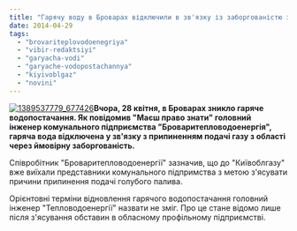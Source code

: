 ```yaml
---
title: "Гарячу воду в Броварах відключили в зв'язку із заборгованістю за газ?"
date: 2014-04-29
tags: 
  - "brovariteplovodoenegriya"
  - "vibir-redaktsiyi"
  - "garyacha-vodi"
  - "garyache-vodopostachannya"
  - "kiyivoblgaz"
  - "novini"
---
```


[![1389537779_677426](https://mpz.brovary.org/wp-content/uploads/2014/04/1389537779_677426.jpg)](https://mpz.brovary.org/wp-content/uploads/2014/04/1389537779_677426.jpg)**Вчора, 28 квітня, в Броварах зникло гаряче водопостачання. Як повідомив "Маєш право знати" головний інженер комунального підприємства "Броваритепловодоенергія", гаряча вода відключена у зв'язку з припиненням подачі газу з області через ймовірну заборгованість.**

Співробітник "Броваритепловодоенергії" зазначив, що до "Київоблгазу" вже виїхали представники комунального підпримства з метою з'ясувати причини припинення подачі голубого палива.

Орієнтовні терміни відновлення гарячого водопостачання головний інженер "Тепловодоенергії" назвати не зміг. Про це стане відомо лише після з'ясування обставин в обласному профільному підприємстві.
